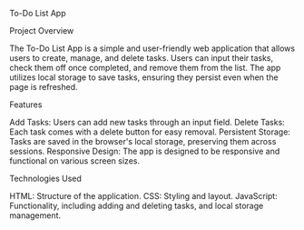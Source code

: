 To-Do List App

Project Overview

The To-Do List App is a simple and user-friendly web application that allows users to create, manage, and delete tasks. Users can input their tasks, check them off once completed, and remove them from the list. The app utilizes local storage to save tasks, ensuring they persist even when the page is refreshed.


Features

Add Tasks: Users can add new tasks through an input field.
Delete Tasks: Each task comes with a delete button for easy removal.
Persistent Storage: Tasks are saved in the browser's local storage, preserving them across sessions.
Responsive Design: The app is designed to be responsive and functional on various screen sizes.

Technologies Used

HTML: Structure of the application.
CSS: Styling and layout.
JavaScript: Functionality, including adding and deleting tasks, and local storage management.